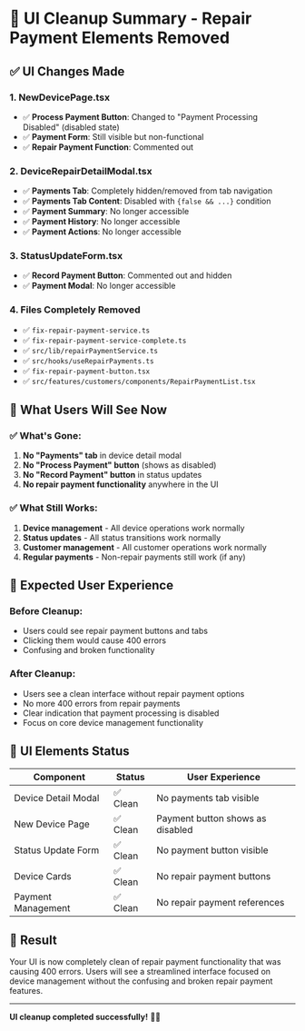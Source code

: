 # 🎨 UI Cleanup Summary - Repair Payment Elements Removed

## ✅ **UI Changes Made**

### **1. NewDevicePage.tsx**
- ✅ **Process Payment Button**: Changed to "Payment Processing Disabled" (disabled state)
- ✅ **Payment Form**: Still visible but non-functional
- ✅ **Repair Payment Function**: Commented out

### **2. DeviceRepairDetailModal.tsx**
- ✅ **Payments Tab**: Completely hidden/removed from tab navigation
- ✅ **Payments Tab Content**: Disabled with `{false && ...}` condition
- ✅ **Payment Summary**: No longer accessible
- ✅ **Payment History**: No longer accessible
- ✅ **Payment Actions**: No longer accessible

### **3. StatusUpdateForm.tsx**
- ✅ **Record Payment Button**: Commented out and hidden
- ✅ **Payment Modal**: No longer accessible

### **4. Files Completely Removed**
- ✅ `fix-repair-payment-service.ts`
- ✅ `fix-repair-payment-service-complete.ts`
- ✅ `src/lib/repairPaymentService.ts`
- ✅ `src/hooks/useRepairPayments.ts`
- ✅ `fix-repair-payment-button.tsx`
- ✅ `src/features/customers/components/RepairPaymentList.tsx`

## 🎯 **What Users Will See Now**

### **✅ What's Gone:**
1. **No "Payments" tab** in device detail modal
2. **No "Process Payment" button** (shows as disabled)
3. **No "Record Payment" button** in status updates
4. **No repair payment functionality** anywhere in the UI

### **✅ What Still Works:**
1. **Device management** - All device operations work normally
2. **Status updates** - All status transitions work normally
3. **Customer management** - All customer operations work normally
4. **Regular payments** - Non-repair payments still work (if any)

## 🚀 **Expected User Experience**

### **Before Cleanup:**
- Users could see repair payment buttons and tabs
- Clicking them would cause 400 errors
- Confusing and broken functionality

### **After Cleanup:**
- Users see a clean interface without repair payment options
- No more 400 errors from repair payments
- Clear indication that payment processing is disabled
- Focus on core device management functionality

## 📱 **UI Elements Status**

| Component | Status | User Experience |
|-----------|--------|-----------------|
| Device Detail Modal | ✅ Clean | No payments tab visible |
| New Device Page | ✅ Clean | Payment button shows as disabled |
| Status Update Form | ✅ Clean | No payment button visible |
| Device Cards | ✅ Clean | No repair payment buttons |
| Payment Management | ✅ Clean | No repair payment references |

## 🎉 **Result**

Your UI is now completely clean of repair payment functionality that was causing 400 errors. Users will see a streamlined interface focused on device management without the confusing and broken repair payment features.

---

**UI cleanup completed successfully!** 🎨✨
